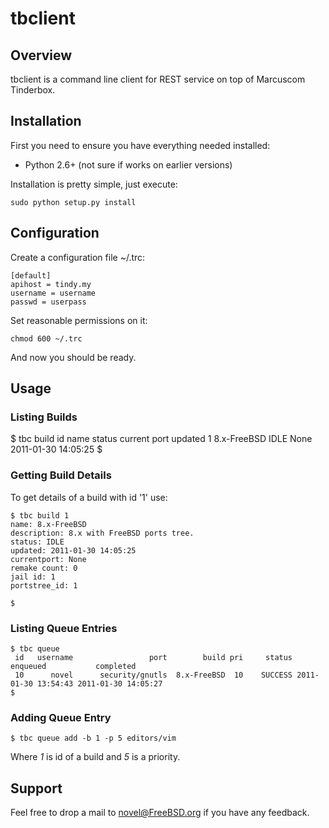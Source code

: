 tbclient
==========

Overview
----------
tbclient is a command line client for REST service on top of Marcuscom Tinderbox.

Installation
------------

First you need to ensure you have everything needed installed:

 * Python 2.6+ (not sure if works on earlier versions)

Installation is pretty simple, just execute:

	sudo python setup.py install

Configuration
-------------

Create a configuration file ~/.trc:

	[default]
	apihost = tindy.my
	username = username
	passwd = userpass

Set reasonable permissions on it:

	chmod 600 ~/.trc

And now you should be ready.

Usage
-----

### Listing Builds

$ tbc build
 id           name     status   current port updated
  1    8.x-FreeBSD       IDLE           None 2011-01-30 14:05:25
$

### Getting Build Details

To get details of a build with id '1' use:

	$ tbc build 1
	name: 8.x-FreeBSD
	description: 8.x with FreeBSD ports tree.
	status: IDLE
	updated: 2011-01-30 14:05:25
	currentport: None
	remake count: 0
	jail id: 1
	portstree_id: 1
	    
	$

### Listing Queue Entries

	$ tbc queue
	 id   username                 port        build pri     status            enqueued           completed
	 10      novel      security/gnutls  8.x-FreeBSD  10    SUCCESS 2011-01-30 13:54:43 2011-01-30 14:05:27
	$

### Adding Queue Entry

	$ tbc queue add -b 1 -p 5 editors/vim

Where *1* is id of a build and *5* is a priority.

Support
-------
Feel free to drop a mail to novel@FreeBSD.org if you have any feedback.
